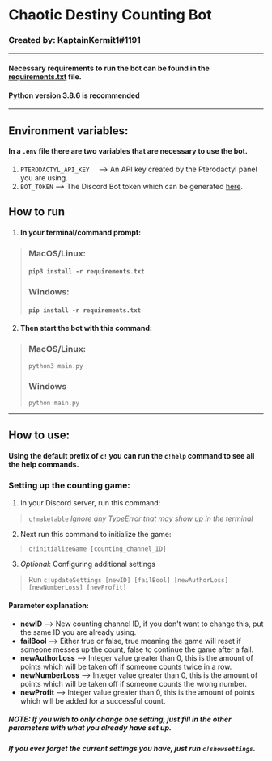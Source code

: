 # Chaotic Destiny Counting Bot
### Created by: KaptainKermit1#1191

___
#### Necessary requirements to run the bot can be found in the [requirements.txt](https://github.com/MarkoKupresanin/cdhcounting/blob/main/requirements.txt) file. 
#### Python version 3.8.6 is recommended

___

## Environment variables:

#### In a ``.env`` file there are two variables that are necessary to use the bot.
1. ``PTERODACTYL_API_KEY  `` --> An API key created by the Pterodactyl panel you are using.
2. ``BOT_TOKEN`` --> The Discord Bot token which can be generated [here](https://discord.com/developers/applications).

## How to run

1. #### In your terminal/command prompt:
> ### MacOS/Linux: 
> #### ``pip3 install -r requirements.txt``
> ### Windows:
> #### ``pip install -r requirements.txt``

2. #### Then start the bot with this command:
> ### MacOS/Linux:
> ``python3 main.py``
> ### Windows
> ``python main.py``
___

## How to use:
#### Using the default prefix of ``c!`` you can run the ``c!help`` command to see all the help commands.

### Setting up the counting game:
1. In your Discord server, run this command:
> ``c!maketable``
> *Ignore any TypeError that may show up in the terminal*
2. Next run this command to initialize the game:
> ``c!initializeGame [counting_channel_ID]``
3. *Optional*: Configuring additional settings
> Run ``c!updateSettings [newID] [failBool] [newAuthorLoss] [newNumberLoss] [newProfit]``
#### Parameter explanation:
* **newID** --> New counting channel ID, if you don't want to change this, put the same ID you are already using. 
* **failBool** --> Either true or false, true meaning the game will reset if someone messes up the count, false to continue the game after a fail.
* **newAuthorLoss** --> Integer value greater than 0, this is the amount of points which will be taken off if someone counts twice in a row.
* **newNumberLoss** --> Integer value greater than 0, this is the amount of points which will be taken off if someone counts the wrong number.
* **newProfit** --> Integer value greater than 0, this is the amount of points which will be added for a successful count.
##### **NOTE: If you wish to only change one setting, just fill in the other parameters with what you already have set up.**
##### *If you ever forget the current settings you have, just run ``c!showsettings``.*


